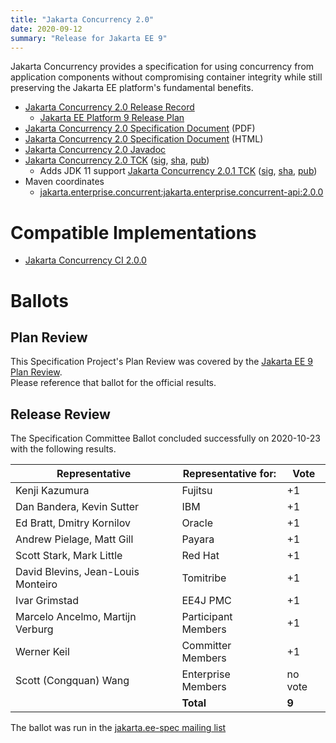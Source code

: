 ```yaml
---
title: "Jakarta Concurrency 2.0"
date: 2020-09-12
summary: "Release for Jakarta EE 9"
---
```

Jakarta Concurrency provides a specification for using concurrency from application components without compromising container integrity while still preserving the Jakarta EE platform's fundamental benefits.

* [Jakarta Concurrency 2.0 Release Record](https://projects.eclipse.org/projects/ee4j.cu/releases/2.0.0)
  * [Jakarta EE Platform 9 Release Plan](https://eclipse-ee4j.github.io/jakartaee-platform/jakartaee9/JakartaEE9ReleasePlan)
* [Jakarta Concurrency 2.0 Specification Document](./concurrency-spec-2.0.pdf) (PDF)
* [Jakarta Concurrency 2.0 Specification Document](./concurrency-spec-2.0.html) (HTML)
* [Jakarta Concurrency 2.0 Javadoc](./apidocs)
* [Jakarta Concurrency 2.0 TCK](https://download.eclipse.org/jakartaee/concurrency/2.0/jakarta-concurrency-tck-2.0.0.zip) ([sig](https://download.eclipse.org/jakartaee/concurrency/2.0/jakarta-concurrency-tck-2.0.0.zip.sig), [sha](https://download.eclipse.org/jakartaee/concurrency/2.0/jakarta-concurrency-tck-2.0.0.zip.sha256), [pub](https://raw.githubusercontent.com/jakartaee/specification-committee/master/jakartaee-spec-committee.pub))
   * Adds JDK 11 support [Jakarta Concurrency 2.0.1 TCK](https://download.eclipse.org/jakartaee/concurrency/2.0/jakarta-concurrency-tck-2.0.1.zip) ([sig](https://download.eclipse.org/jakartaee/concurrency/2.0/jakarta-concurrency-tck-2.0.1.zip.sig), [sha](https://download.eclipse.org/jakartaee/concurrency/2.0/jakarta-concurrency-tck-2.0.1.zip.sha256), [pub](https://raw.githubusercontent.com/jakartaee/specification-committee/master/jakartaee-spec-committee.pub))
* Maven coordinates
  * [jakarta.enterprise.concurrent:jakarta.enterprise.concurrent-api:2.0.0](https://search.maven.org/artifact/jakarta.enterprise.concurrent/jakarta.enterprise.concurrent-api/2.0.0/jar)


# Compatible Implementations

* [Jakarta Concurrency CI 2.0.0](https://jakarta.oss.sonatype.org/service/local/repo_groups/staging/content/org/glassfish/jakarta.enterprise.concurrent/2.0.0/jakarta.enterprise.concurrent-2.0.0.jar)

# Ballots

## Plan Review

[//]: # (For Jakarta EE 9, the Platform Plan Review covered 95% of the Specification Projects.  For those Projects, just use the following statement in this Plan Review section:)

This Specification Project's Plan Review was covered by the [Jakarta EE 9 Plan Review](https://jakarta.ee/specifications/platform/9/).  
Please reference that ballot for the official results.

[//]: # (If your Project was required to do a standalone Plan Review...  You'll need to perform an official Plan Review ballot and record the results here.)

## Release Review

The Specification Committee Ballot concluded successfully on 2020-10-23 with the following results.

| Representative                                 | Representative for: | Vote |
|------------------------------------------------|---------------------|------|
| Kenji Kazumura                                 | Fujitsu             |  +1  |
| Dan Bandera, Kevin Sutter                      | IBM                 |  +1  |
| Ed Bratt, Dmitry Kornilov                      | Oracle              |  +1  |
| Andrew Pielage, Matt Gill                      | Payara              |  +1  |
| Scott Stark, Mark Little                       | Red Hat             |  +1  |
| David Blevins, Jean-Louis Monteiro             | Tomitribe           |  +1  |
| Ivar Grimstad                                  | EE4J PMC            |  +1  |
| Marcelo Ancelmo, Martijn Verburg               | Participant Members |  +1  |
| Werner Keil                                    | Committer Members   |  +1  |
| Scott (Congquan) Wang                          | Enterprise Members  |  no vote  |
|                                                | **Total**           | **9**|

The ballot was run in the [jakarta.ee-spec mailing list](https://www.eclipse.org/lists/jakarta.ee-spec/msg01015.html)
